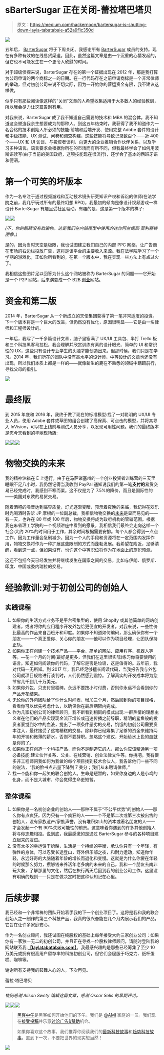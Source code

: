 # sBarterSugar 正在关闭-蕾拉塔巴塔贝

> 原文：<https://medium.com/hackernoon/bartersugar-is-shutting-down-layla-tabatabaie-a52a9f1c350d>

![](img/7bb673ad9e04ce4050be07160b828a99.png)

五年后， [BarterSugar](https://www.bartersugar.com/) 将于下周关闭。我感谢所有 [BarterSugar](https://www.bartersugar.com/) 成员的支持。现在有多种有效的在线易货渠道。因此，虽然这篇文章是由一个沉重的心情发起的，但它也不可能发生在一个更令人欣慰的时间。

对于超级侦探来说，BarterSugar 存在的第一个证据出现在 2012 年，那是我打算为公司申请的两个商标之一的日期。在一行代码存在之前申请商标是一个非常律师的举动，但对初创公司来说不切实际，因为一开始你的营运资金有限，我不建议这样做。

似乎只有那些阅读像这样的“关闭”文章的人希望收集适用于大多数人的经验教训，所以我会尽力让这篇告别有用。

对我来说，BarterSugar 成了我不知道自己需要的技术和 MBA 的混合体。我不知道这会塑造我余生想要成为的那种人。到这五年结束时，我获得了我不知道作为一名合格的技术创始人所必须的技能:前端和后端开发、使用完整 Adobe 套件的设计和中级技能、UX 测试、问卷和调查构建，这些技能将导致记录数百个——近 400 个——UX 和 UI 访谈、与投资者谈判、向更大的企业推销合作伙伴关系，以及学习多种语言。语言要求会根据你所在的市场而有所不同，但我最终学会了如何用波斯语读写(由于当前的美国政府，这项技能现在很流行)，还学会了基本的西班牙语和德语。

# 第一个可笑的坏版本

作为一名专注于通过视频游戏和互动技术镜头研究知识产权和诉讼的律师(在法学院之前，我几乎玩过所有的最终幻想 RPG)，我最初的倾向是像设计视频游戏一样设计 BarterSugar 有趣且受社区驱动。有趣的是，这是第一个版本的样子:

![](img/85f3bc528069ceb6a3ee7a9097cfe38f.png)![](img/483eaf6a769148f70f6731608ca13a3a.png)

*(不，你的眼睛没有欺骗你。这是我们在内部模型中使用的迷你阿兰妮斯·莫利塞特图像。)*

是的，因为当时天空是极限，我也试图建立我们自己的内部 PPC 网络，让广告商在市场的右边栏投放广告，这将是该平台的主要收入来源。我在法学院学习了一个学期的游戏化，正如你所看到的，在第一个版本中，我在实现一些方法上有点过火了。

我相信这些图片足以回答为什么这个网站被称为 BarterSugar 的问题——它开始是一个 P2P 网站，后来演变成一个 B2B [创业](https://hackernoon.com/tagged/startup)网站。

# 资金和第二版

2014 年，BarterSugar 从一个新成立的天使集团获得了第一笔非常适度的投资。下一个版本将是一个巨大的改进，但仍然没有优化，原因很明显——它是由一名律师和工程师设计的。

一年后，我写了一千多篇设计文章，脑子里塞满了 UX/UI 工具包、半打 Trello 板和三个科技黑客马拉松，我会理解并欣赏训练有素的设计眼光、简单的 UI 和常识性的 UX，这些只有设计专业学生的头脑才能创造出来。但那时候，我们只是在学习。2014 年，我们所在的团队中没有高水平的设计师，中等设计的文章也还没有出现，所以我们本质上都是一样的——就像新生的鹿在不熟悉的领域中蹒跚前行，寻找父母的指引。

![](img/96748184a06126618d1f30662e83c5a0.png)

# 最终版

到 2015 年底和 2016 年，我终于做了现在的标准模型:找了一对聪明的 UX/UI 专业人员，使用 Adobe 套件或草图的组合创建了高保真、可点击的模型，并将其导入 InVision，可以在上线前与测试人员分享，以发现可用性问题。我们的最终版本是您今天看到的华丽现场版:

![](img/621168e21a45eba0ab033a37084f83c2.png)![](img/ad206c06e46a9045053b572ccf1a1bbf.png)![](img/ba1e775456644abc42233b519afa9e9e.png)

# 物物交换的未来

我的精神油箱在 E 上运行，由于在马萨诸塞州的一个创业投资者训练营的三天里睡眠不足八小时，我仍然记得当我收到 PayPal 通知说我们的第一笔**支付的**易货交易已经完成时，我感到不寒而栗。这不仅是为了 7.5%的降价，而且是国际性的——美国对东欧的易货交易。

随着酒吧的噪音达到临界质量，灯光逐渐变暗，预示着夜晚的来临，我记得在欢乐时光喝酒时告诉 JP 摩根的一位副总裁，我相信物物交换的[未来](https://hackernoon.com/tagged/future)是显而易见的——有一天，也许在 80 年或 100 年后，物物交换将成为政府机构的管辖范围。根据我在麻省理工学院的一个视频讲座中看到的愿景，我相信我们最终会走向这样一个社会:大约 20%的时间用于工作，其余时间根据需要安排。每个人都会得到一点点工作，因为工作量会急剧减少。因为一个人的手段和资源将在一定范围内发挥作用，物物交换将作为一种扩展这些限制的方式而蓬勃发展。我希望在附近，足够清醒，看到这一点，但如果没有，也许这个中等职位将作为在地面上的旗帜预测。

这还不包括今天已经发生并将继续发生在国家之间的交易，比如与伊朗、俄罗斯、印度、中国或委内瑞拉的交易。

# 经验教训:对于初创公司的创始人

## 实践课程

1.  如果你的生活方式业务不是平台密集型的，使用 Shopify 或其他简单的网站创建者，或者将你的应用程序开发外包给更便宜的开发者。对我来说，一些性价比最高的作品来自西班牙和印度。如果你不知道如何编码，那么确保你有一个朋友——一个真正爱你、关心你的朋友——他可以作为项目经理，让团队保持正轨。
2.  如果你正在创建一个技术产品——平台、简单的网站、应用程序、机器人等等。—花一个月的时间(最好是更多，但我们在这里很实际)练习你将要使用的语言。知道如何阅读你的代码，了解它是否是垃圾，这是值得的。五年前，我对代码一无所知。到 2017 年，我已经足够擅长阅读代码，当我报告我与外包公司就项目规格进行谈判时，人们仍然感到震惊。了解真实的开发成本将为您节省几千到几十万美元。
3.  如果你外包，只支付里程碑。永远不要按小时付费，否则你永远不会看到你的产品开花结果。
4.  无论你的外包团队给了你什么时间表，增加三个月，然后回到你的项目规格，看看你可以优先考虑什么，以确保你在最后期限内完成。
5.  作为几家初创公司的律师顾问，我不断看到相同的模式出现:一群热情的理想主义者在他们的产品实现现金流正增长或迅速传播之前辞职，精明的鲨鱼般的投资者察觉到水中的血液，提出了一项条件恶劣的交易，饥饿的初创公司需要资本注入，最终接受了这笔糟糕的交易。除非你已经筹集了足够的资金来维持两年的开销和微薄的薪水，否则不要辞职。忽略这个建议，开始给水上色的血就是你的了。
6.  如果你正在创造一个科技产品，而你不是制造它的人，那么你应该精通另一项必备技能:建立伙伴关系、公关、在线营销、创业法律文件等。你挑吧。我有很多非工程师问我如何为我做的每个项目找到技术合伙人，我告诉他们一些不同的说法，“我的脸书点击量下降到 7 美分；我们从未聘请律师。”
7.  找一个能和你一起笑的联合创始人。生命是短暂的，如果你身边的人是小鸡的化身，而不是大城市，你会觉得生命更短暂。

## 整体课程

1.  如果你是一名初创企业的创始人——那种不属于“不公平优势”的创始人——那么你有点疯狂。因为只有一个疯狂的人——一个不是第二次或第三次被出售的创始人，没有家族遗产/家族声誉，没有堆积如山的资本或著名朋友的人——才会发起一个有 90%失败可能性的前景。这意味着你遇到的许多其他创始人将与你志趣相投。说到底，我最感激的是通过 BarterSugar 参与的各种项目建立起来的友谊。
2.  没有太多的幸运饼干奶酪，生活是一个持续的平衡，承认你只有一个年轻，有弹性的身体，可以忍受长途登山，野外俱乐部之夜，和耐力运动，知道你年轻，永远好奇的大脑随着年龄的增长而退化和变慢。这就是为什么你要在年轻的时候那么努力，攒够钱来养活年老多病的未来的自己。我和一个朋友去南非玩大象，了解那里的文化，然后在旅行两天后回到我的创业公司工作。这里没有明确的规则——只是在做决定时把这种认知记在心里。

# 后续步骤

我已经和一个非常棒的团队开始着手我的下一个创业项目了。这将是我和我的联合创始人之一制作的第三个科技产品，我真的很兴奋能在几个月内展示我们的产品，它旨在让许多家庭安心。

作为一名创业顾问，我还试图在纯股权的基础上每年接受大约三家创业公司；如果你有一家独一无二的初创公司，并且正在寻找一位股权律师顾问，请随时登陆我的网站联系我:[**【laylatabatabaie.com】**](http://www.laylatabatabaie.com/)。我最感兴趣的是那些已经筹集了至少 10 万美元或拥有很高用户留存率的科技初创公司，但它们会屈服于巧克力、纸杯蛋糕、咖啡等。

谢谢所有支持我的鼓舞人心的人，下次再见。

蕾拉·塔巴塔贝

***

*特别感谢 Alison Swety 编辑这篇文章，感谢 Oscar Solis 的早期评论。*

[![](img/50ef4044ecd4e250b5d50f368b775d38.png)](http://bit.ly/HackernoonFB)[![](img/979d9a46439d5aebbdcdca574e21dc81.png)](https://goo.gl/k7XYbx)[![](img/2930ba6bd2c12218fdbbf7e02c8746ff.png)](https://goo.gl/4ofytp)

> [黑客中午](http://bit.ly/Hackernoon)是黑客如何开始他们的下午。我们是 [@AMI](http://bit.ly/atAMIatAMI) 家庭的一员。我们现在[接受投稿](http://bit.ly/hackernoonsubmission)并乐意[讨论广告&赞助](mailto:partners@amipublications.com)机会。
> 
> 如果你喜欢这个故事，我们推荐你阅读我们的[最新科技故事](http://bit.ly/hackernoonlatestt)和[趋势科技故事](https://hackernoon.com/trending)。直到下一次，不要把世界的现实想当然！

![](img/be0ca55ba73a573dce11effb2ee80d56.png)